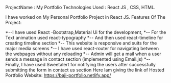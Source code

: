 ProjectName : My Portfolio
Technologies Used : React JS , CSS, HTML.

I have worked on My Personal Portfolio Project in React JS. 
Features Of The Project:

*--I have used React -Bootstrap,Material Ui for the development,
*-- For the Text animation used react-typography
*-- And then used react-timeline for creating timeline section
*-- This website is responsive and suits for the major media screens
*-- I have used react-router for navigating between the webpages without any reloading 
*-- Admin will get a mail when a user sends a message in contact section (implemented using Email.js)
*-- Finally, I have used Sweetalert for notifying the users after successfully submitting the form in contact us section
Here Iam giving the link of Hosted Portfolio Website: https://baji-portfolio.netlify.app/
